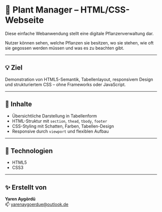# 🌿 Plant Manager – HTML/CSS-Webseite

Diese einfache Webanwendung stellt eine digitale Pflanzenverwaltung dar.

Nutzer können sehen, welche Pflanzen sie besitzen, wo sie stehen, wie oft sie gegossen werden müssen und was es zu beachten gibt.

---

## 💡 Ziel

Demonstration von HTML5-Semantik, Tabellenlayout, responsivem Design und strukturiertem CSS – ohne Frameworks oder JavaScript.

---

## 🧪 Inhalte

- Übersichtliche Darstellung in Tabellenform
- HTML-Struktur mit `section`, `thead`, `tbody`, `footer`
- CSS-Styling mit Schatten, Farben, Tabellen-Design
- Responsive durch `viewport` und flexiblen Aufbau

---

## 🧱 Technologien

- HTML5
- CSS3

---

## ✨ Erstellt von

**Yaren Aygördü**   
📫 yarenaygoerdue@outlook.de
